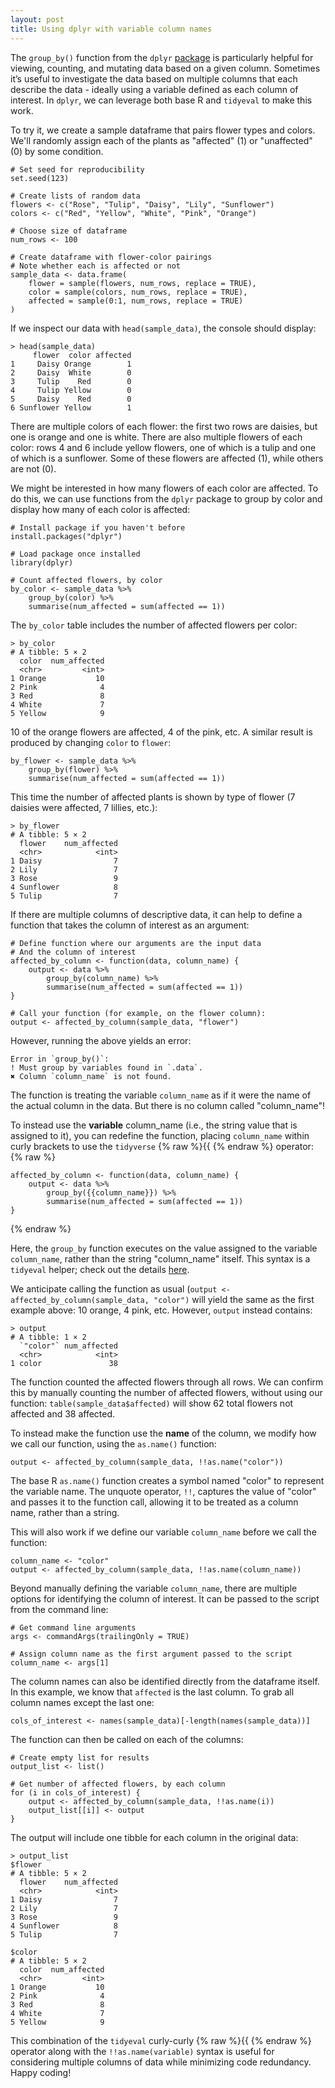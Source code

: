 ```yaml
---
layout: post
title: Using dplyr with variable column names
---
```


The `group_by()` function from the `dplyr` [package](https://dplyr.tidyverse.org/) is particularly helpful for viewing, counting, and mutating data based on a given column. Sometimes it’s useful to investigate the data based on multiple columns that each describe the data - ideally using a variable defined as each column of interest. In `dplyr`, we can leverage both base R and `tidyeval` to make this work.

To try it, we create a sample dataframe that pairs flower types and colors. We'll randomly assign each of the plants as "affected" (1) or "unaffected" (0) by some condition. 
```
# Set seed for reproducibility 
set.seed(123)

# Create lists of random data
flowers <- c("Rose", "Tulip", "Daisy", "Lily", "Sunflower")
colors <- c("Red", "Yellow", "White", "Pink", "Orange")

# Choose size of dataframe 
num_rows <- 100  

# Create dataframe with flower-color pairings 
# Note whether each is affected or not 
sample_data <- data.frame(
    flower = sample(flowers, num_rows, replace = TRUE),
    color = sample(colors, num_rows, replace = TRUE),
    affected = sample(0:1, num_rows, replace = TRUE)
)
```

If we inspect our data with `head(sample_data)`, the console should display:
```
> head(sample_data)
     flower  color affected
1     Daisy Orange        1
2     Daisy  White        0
3     Tulip    Red        0
4     Tulip Yellow        0
5     Daisy    Red        0
6 Sunflower Yellow        1
```

There are multiple colors of each flower: the first two rows are daisies, but one is orange and one is white. There are also multiple flowers of each color: rows 4 and 6 include yellow flowers, one of which is a tulip and one of which is a sunflower. Some of these flowers are affected (1), while others are not (0). 

We might be interested in how many flowers of each color are affected. To do this, we can use functions from the `dplyr` package to group by color and display how many of each color is affected: 
```
# Install package if you haven't before
install.packages("dplyr")

# Load package once installed
library(dplyr)

# Count affected flowers, by color 
by_color <- sample_data %>%
    group_by(color) %>%
    summarise(num_affected = sum(affected == 1))
```
The `by_color` table includes the number of affected flowers per color: 
```
> by_color
# A tibble: 5 × 2
  color  num_affected
  <chr>         <int>
1 Orange           10
2 Pink              4
3 Red               8
4 White             7
5 Yellow            9
```

10 of the orange flowers are affected, 4 of the pink, etc. A similar result is produced by changing `color` to `flower`: 
```
by_flower <- sample_data %>%
    group_by(flower) %>%
    summarise(num_affected = sum(affected == 1))
```
This time the number of affected plants is shown by type of flower (7 daisies were affected, 7 lillies, etc.): 
```
> by_flower
# A tibble: 5 × 2
  flower    num_affected
  <chr>            <int>
1 Daisy                7
2 Lily                 7
3 Rose                 9
4 Sunflower            8
5 Tulip                7
```

If there are multiple columns of descriptive data, it can help to define a function that takes the column of interest as an argument: 
```
# Define function where our arguments are the input data 
# And the column of interest
affected_by_column <- function(data, column_name) {
    output <- data %>% 
        group_by(column_name) %>%
        summarise(num_affected = sum(affected == 1))
}

# Call your function (for example, on the flower column):
output <- affected_by_column(sample_data, "flower")
```

However, running the above yields an error: 
```
Error in `group_by()`:
! Must group by variables found in `.data`.
✖ Column `column_name` is not found.
```

The function is treating the variable `column_name` as if it were the name of the actual column in the data. But there is no column called "column_name"!

To instead use the **variable** column_name (i.e., the string value that is assigned to it), you can redefine the function, placing `column_name` within curly brackets to use the `tidyverse` {% raw %}{{ {% endraw %} operator: 
{% raw %}
```
affected_by_column <- function(data, column_name) {
    output <- data %>% 
        group_by({{column_name}}) %>%
        summarise(num_affected = sum(affected == 1))
}
```
{% endraw %}

Here, the `group_by` function executes on the value assigned to the variable `column_name`, rather than the string "column_name" itself. This syntax is a `tidyeval` helper; check out the details [here](https://ggplot2.tidyverse.org/reference/tidyeval.html#:~:text=The%20curly%2Dcurly%20operator%20%7B%7B,..%20in%20the%20normal%20way.).

We anticipate calling the function as usual (`output <- affected_by_column(sample_data, "color")` will yield the same as the first example above: 10 orange, 4 pink, etc. However, `output` instead contains: 
```
> output
# A tibble: 1 × 2
  `"color"` num_affected
  <chr>            <int>
1 color               38
```

The function counted the affected flowers through all rows. We can confirm this by manually counting the number of affected flowers, without using our function: `table(sample_data$affected)` will show  62 total flowers not affected and 38 affected.

To instead make the function use the **name** of the column, we modify how we call our function, using the `as.name()` function: 
```
output <- affected_by_column(sample_data, !!as.name("color"))
```

The base R `as.name()` function creates a symbol named "color" to represent the variable name. The unquote operator, `!!`, captures the value of "color" and passes it to the function call, allowing it to be treated as a column name, rather than a string. 

This will also work if we define our variable `column_name` before we call the function: 
```
column_name <- "color"
output <- affected_by_column(sample_data, !!as.name(column_name))
```

Beyond manually defining the variable `column_name`, there are multiple options for identifying the column of interest. It can be passed to the script from the command line: 
```
# Get command line arguments
args <- commandArgs(trailingOnly = TRUE)

# Assign column name as the first argument passed to the script
column_name <- args[1]
```

The column names can also be identified directly from the dataframe itself. In this example, we know that `affected` is the last column. To grab all column names except the last one: 
```
cols_of_interest <- names(sample_data)[-length(names(sample_data))]
```
The function can then be called on each of the columns: 
```
# Create empty list for results 
output_list <- list()

# Get number of affected flowers, by each column  
for (i in cols_of_interest) {
    output <- affected_by_column(sample_data, !!as.name(i))
    output_list[[i]] <- output
}
```
The output will include one tibble for each column in the original data: 
```
> output_list
$flower
# A tibble: 5 × 2
  flower    num_affected
  <chr>            <int>
1 Daisy                7
2 Lily                 7
3 Rose                 9
4 Sunflower            8
5 Tulip                7

$color
# A tibble: 5 × 2
  color  num_affected
  <chr>         <int>
1 Orange           10
2 Pink              4
3 Red               8
4 White             7
5 Yellow            9
```

This combination of the `tidyeval` curly-curly {% raw %}{{ {% endraw %} operator along with the `!!as.name(variable)` syntax is useful for considering multiple columns of data while minimizing code redundancy. Happy coding! 
